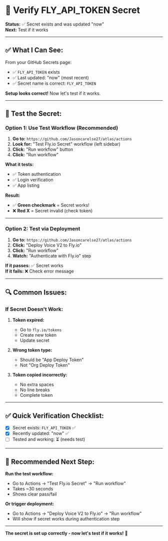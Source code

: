 # 🔐 Verify FLY_API_TOKEN Secret

**Status:** ✅ Secret exists and was updated "now"  
**Next:** Test if it works

---

## ✅ **What I Can See:**

From your GitHub Secrets page:
- ✅ `FLY_API_TOKEN` exists
- ✅ Last updated: "now" (most recent)
- ✅ Secret name is correct: `FLY_API_TOKEN`

**Setup looks correct!** Now let's test if it works.

---

## 🧪 **Test the Secret:**

### **Option 1: Use Test Workflow (Recommended)**

1. **Go to:** `https://github.com/Jasoncarelse27/atlas/actions`
2. **Look for:** "Test Fly.io Secret" workflow (left sidebar)
3. **Click:** "Run workflow" button
4. **Click:** "Run workflow"

**What it tests:**
- ✅ Token authentication
- ✅ Login verification
- ✅ App listing

**Result:**
- ✅ **Green checkmark** = Secret works!
- ❌ **Red X** = Secret invalid (check token)

---

### **Option 2: Test via Deployment**

1. **Go to:** `https://github.com/Jasoncarelse27/atlas/actions`
2. **Click:** "Deploy Voice V2 to Fly.io"
3. **Click:** "Run workflow"
4. **Watch:** "Authenticate with Fly.io" step

**If it passes:** ✅ Secret works  
**If it fails:** ❌ Check error message

---

## 🔍 **Common Issues:**

### **If Secret Doesn't Work:**

1. **Token expired:**
   - Go to `fly.io/tokens`
   - Create new token
   - Update secret

2. **Wrong token type:**
   - Should be "App Deploy Token"
   - Not "Org Deploy Token"

3. **Token copied incorrectly:**
   - No extra spaces
   - No line breaks
   - Complete token

---

## ✅ **Quick Verification Checklist:**

- [x] Secret exists: `FLY_API_TOKEN` ✅
- [x] Recently updated: "now" ✅
- [ ] Tested and working: ⏳ (needs test)

---

## 🚀 **Recommended Next Step:**

**Run the test workflow:**
- Go to Actions → "Test Fly.io Secret" → "Run workflow"
- Takes ~30 seconds
- Shows clear pass/fail

**Or trigger deployment:**
- Go to Actions → "Deploy Voice V2 to Fly.io" → "Run workflow"
- Will show if secret works during authentication step

---

**The secret is set up correctly - now let's test if it works!** 🧪

